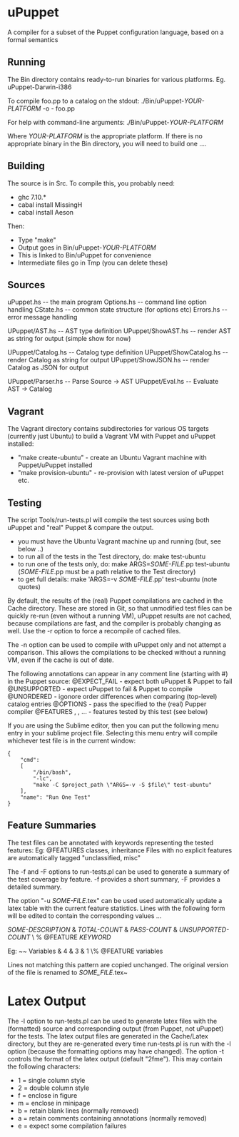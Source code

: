 # uPuppet

A compiler for a subset of the Puppet configuration language, based on a formal semantics

## Running

The Bin directory contains ready-to-run binaries for various platforms.
Eg. uPuppet-Darwin-i386

To compile foo.pp to a catalog on the stdout:
./Bin/uPuppet-_YOUR-PLATFORM_ -o - foo.pp

For help with command-line arguments:
./Bin/uPuppet-_YOUR-PLATFORM_

Where _YOUR-PLATFORM_ is the appropriate platform. If there is no appropriate binary in the Bin directory, you will need to build one ....

## Building

The source is in Src. To compile this, you probably need:
- ghc 7.10.*
- cabal install MissingH
- cabal install Aeson

Then:
- Type "make"
- Output goes in Bin/uPuppet-_YOUR-PLATFORM_
- This is linked to Bin/uPuppet for convenience
- Intermediate files go in Tmp (you can delete these)

## Sources

uPuppet.hs				-- the main program
Options.hs				-- command line option handling
CState.hs				-- common state structure (for options etc)
Errors.hs				-- error message handling

UPuppet/AST.hs			-- AST type definition
UPuppet/ShowAST.hs		-- render AST as string for output (simple show for now)

UPuppet/Catalog.hs		-- Catalog type definition
UPuppet/ShowCatalog.hs	-- render Catalog as string for output
UPuppet/ShowJSON.hs		-- render Catalog as JSON for output

UPuppet/Parser.hs		-- Parse Source -> AST
UPuppet/Eval.hs			-- Evaluate AST -> Catalog

## Vagrant

The Vagrant directory contains subdirectories for various OS targets
(currently just Ubuntu) to build a Vagrant VM with Puppet and uPuppet installed:

- "make create-ubuntu" - create an Ubuntu Vagrant machine with Puppet/uPuppet installed
- "make provision-ubuntu" - re-provision with latest version of uPuppet etc.

## Testing

The script Tools/run-tests.pl will compile the test sources using both uPuppet and
"real" Puppet & compare the output.

- you must have the Ubuntu Vagrant machine up and running (but, see below ..)
- to run all of the tests in the Test directory, do: make test-ubuntu
- to run one of the tests only, do: make ARGS=_SOME-FILE_.pp test-ubuntu
  (_SOME-FILE_.pp must be a path relative to the Test directory)
- to get full details: make 'ARGS=-v _SOME-FILE_.pp' test-ubuntu (note quotes)

By default, the results of the (real) Puppet compilations are cached in the Cache directory. These are stored in Git, so that unmodified test files can be quickly re-run (even without a running VM), uPuppet results are not cached, because compilations are fast, and the compiler is probably changing as well. Use the -r option to force a recompile of cached files.

The -n option can be used to compile with uPuppet only and not attempt a comparison.
This allows the compilations to be checked without a running VM, even if the cache is out of date.

The following annotations can appear in any comment line (starting with #) in the Puppet source:
@EXPECT_FAIL - expect both uPuppet & Puppet to fail
@UNSUPPORTED - expect uPuppet to fail & Puppet to compile
@UNORDERED - igonore order differences when comparing (top-level) catalog entries
@OPTIONS <OPTIONS> - pass the specified <OPTIONS> to the (real) Pupper compiler
@FEATURES <KEYWORD1>, <KEYWORD2>, ... - features tested by this test (see below)

If you are using the Sublime editor, then you can put the following menu entry
in your sublime project file. Selecting this menu entry will compile whichever
test file is in the current window:

	{
		"cmd":
		[
			"/bin/bash",
			"-lc",
			"make -C $project_path \"ARGS=-v -S $file\" test-ubuntu"
		],
		"name": "Run One Test"
	}

## Feature Summaries

The test files can be annotated with keywords representing the tested features:
Eg: @FEATURES classes, inheritance
Files with no explicit features are automatically tagged "unclassified, misc"

The -f and -F options to run-tests.pl can be used to generate a summary of the test
coverage by feature. -f provides a short summary, -F provides a detailed summary.

The option "-u _SOME-FILE_.tex" can be used used automatically update a latex table with the
current feature statistics. Lines with the following form will be edited to contain the corresponding
values ...

_SOME-DESCRIPTION_ & _TOTAL-COUNT_ & _PASS-COUNT_ & _UNSUPPORTED-COUNT_ \\ % @FEATURE _KEYWORD_

Eg: ~~ Variables & 4 & 3 & 1 \\% @FEATURE variables

Lines not matching this pattern are copied unchanged.
The original version of the file is renamed to _SOME_FILE_.tex~

# Latex Output

The -l option to run-tests.pl can be used to generate latex files with the (formatted) source and corresponding output (from Puppet, not uPuppet) for the tests. The latex output files are generated in the Cache/Latex directory, but they are re-generated every time run-tests.pl is run with the -l option (because the formatting options may have changed). The option -t <FORMAT-STRING> controls the format of the latex output (default "2fme"). This may contain the following characters:

- 1 = single column style
- 2 = double column style
- f = enclose in figure
- m = enclose in minipage
- b = retain blank lines (normally removed)
- a = retain comments containing annotations (normally removed)
- e = expect some compilation failures








